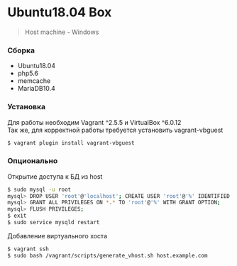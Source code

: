 # Ubuntu18.04 Box
> Host machine - Windows

### Сборка
* Ubuntu18.04
* php5.6
* memcache
* MariaDB10.4

### Установка
Для работы необходим Vagrant ^2.5.5 и VirtualBox ^6.0.12  
Так же, для корректной работы требуется установить vagrant-vbguest
```sh
$ vagrant plugin install vagrant-vbguest
```
### Опционально
Открытие доступа к БД из host
```sh
$ sudo mysql -u root
mysql> DROP USER 'root'@'localhost'; CREATE USER 'root'@'%' IDENTIFIED BY '';
mysql> GRANT ALL PRIVILEGES ON *.* TO 'root'@'%' WITH GRANT OPTION;
mysql> FLUSH PRIVILEGES;
$ exit
$ sudo service mysqld restart
```
Добавление виртуального хоста
```sh
$ vagrant ssh
$ sudo bash /vagrant/scripts/generate_vhost.sh host.example.com
```

